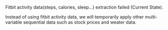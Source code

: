 Fitbit activity data(steps, calories, sleep...) extraction failed (Current State). 

Instead of using fitbit activity data, we will temporarily apply other multi-variable sequential data such as stock prices and weater data.

